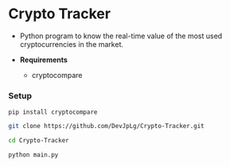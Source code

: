# Crypto Tracker

- Python program to know the real-time value of the most used cryptocurrencies in the market.

- **Requirements**
  - cryptocompare

### Setup

`pip install cryptocompare`

```bash
git clone https://github.com/DevJpLg/Crypto-Tracker.git

cd Crypto-Tracker

python main.py
```
